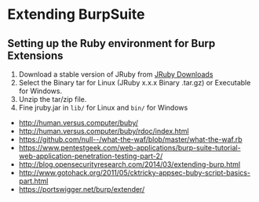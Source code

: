 # Extending BurpSuite

## Setting up the Ruby environment for Burp Extensions 

1. Download a stable version of JRuby from [JRuby Downloads](http://jruby.org/download)
2. Select the Binary tar for Linux (JRuby x.x.x Binary .tar.gz) or Executable for Windows.
3. Unzip the tar/zip file.
4. Fine jruby.jar in `lib/` for Linux and `bin/` for Windows


- http://human.versus.computer/buby/
- http://human.versus.computer/buby/rdoc/index.html
- https://github.com/null--/what-the-waf/blob/master/what-the-waf.rb
- https://www.pentestgeek.com/web-applications/burp-suite-tutorial-web-application-penetration-testing-part-2/
- http://blog.opensecurityresearch.com/2014/03/extending-burp.html
- http://www.gotohack.org/2011/05/cktricky-appsec-buby-script-basics-part.html
- https://portswigger.net/burp/extender/



